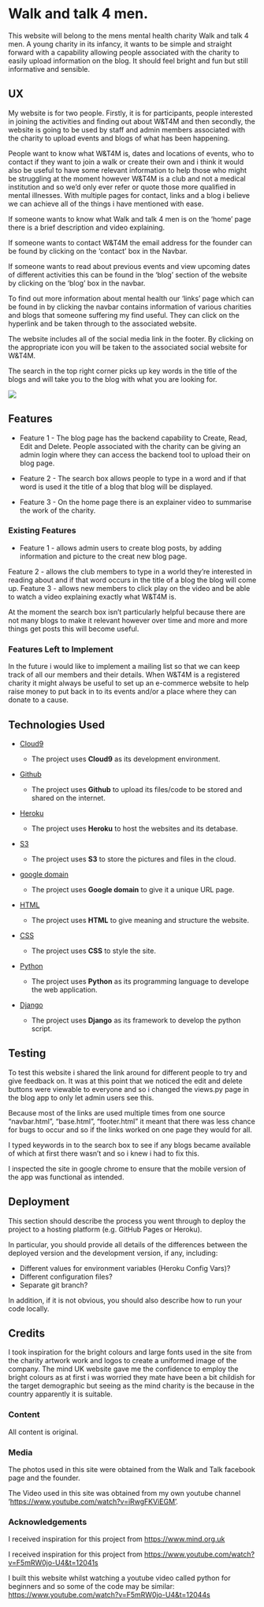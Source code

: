 # Walk and talk 4 men.

This website will belong to the mens mental health charity Walk and talk 4 men. A young charity in its infancy, it wants to be simple and straight forward with a capability allowing people associated with the charity to easily upload information on the blog. It should feel bright and fun but still informative and sensible.

## UX
 
My website is for two people. Firstly, it is for participants, people interested in joining the activities and finding out about W&T4M and then secondly, the website is going to be used by staff and admin members associated with the charity to upload events and blogs of what has been happening.

People want to know what W&T4M is, dates and locations of events, who to contact if they want to join a walk or create their own and  i think it would also be useful to have some relevant information to help those who might be struggling at the moment however W&T4M is a club and not a medical institution and so we’d only ever refer or quote those more qualified in mental illnesses. With multiple pages for contact, links and a blog i believe we can achieve all of the things i have mentioned with ease.

If someone wants to know what Walk and talk 4 men is on the ‘home’ page there is a brief description and video explaining.

If someone wants to contact W&T4M the email address for the founder can be found by clicking on the ‘contact’ box in the Navbar.

If someone wants to read about previous events and view upcoming dates of different activities this can be found in the ‘blog’ section of the website by clicking on the ‘blog’ box in the navbar.

To find out more information about mental health our ‘links’ page which can be found in by clicking the navbar contains information of various charities and blogs that someone suffering my find useful. They can click on the hyperlink and be taken through to the associated website.

The website includes all of the social media link in the footer. By clicking on the appropriate icon you will be taken to the associated social website for W&T4M.

The search in the top right corner picks up key words in the title of the blogs and will take you to the blog with what you are looking for.

<img src="{% static 'image/wireframe.png' %}" class="center-img">

## Features

- Feature 1 - The blog page has the backend capability to Create, Read, Edit and Delete. People associated with the charity can be giving an admin login where they can access the backend tool to upload their on blog page.

- Feature 2 - The search box allows people to type in a word and if that word is used it the title of a blog that blog will be displayed. 

- Feature 3 - On the home page there is an explainer video to summarise the work of the charity. 


### Existing Features
- Feature 1 - allows admin users to create blog posts, by adding information and picture to the creat new blog page.

Feature 2 - allows the club members to type in a world they’re interested in reading about and if that word occurs in the title of a blog the blog will come up.
Feature 3 - allows new members to click play on the video and be able to watch a video explaining exactly what W&T4M is.

At the moment the search box isn’t particularly helpful because there are not many blogs to make it relevant however over time and more and more things get posts this will become useful.

### Features Left to Implement
In the future i would like to implement a mailing list so that we can keep track of all our members and their details.
When W&T4M is a registered charity it might always be useful to set up an e-commerce website to help raise money to put back in to its events and/or a place where they can donate to a cause.

## Technologies Used


- [Cloud9]('https://aws.amazon.com/cloud9/')
    - The project uses **Cloud9** as its development environment.

- [Github]('https://github.com/eddiebrett/walkandtalk4men1')
    - The project uses **Github** to upload its files/code to be stored and shared on the internet.

- [Heroku](‘www.heroku.com’)
    - The project uses **Heroku** to host the websites and its detabase.

- [S3]('https://aws.amazon.com/free/storage/?trk=ps_a131L000005OOOyQAO&trkCampaign=UK&sc_channel=PS&sc_campaign=acquisition_UK&sc_publisher=Google&sc_medium=ACQ-P|PS-GO|Brand|Desktop|SU|Storage|S3|UK|EN|Text&sc_content=s3_e&sc_detail=amazon%20s3&sc_category=S3&sc_segment=293639776553&sc_matchtype=e&sc_country=UK&s_kwcid=AL!4422!3!293639776553!e!!g!!amazon%20s3&ef_id=CjwKCAjwxt_tBRAXEiwAENY8hT4CUoqYpVz4zBRxHT_u0h-tSuMorLa00PPt3hAtlidMVaxpDxiNwhoCYE4QAvD_BwE:G:s')
    - The project uses **S3** to store the pictures and files in the cloud.

- [google domain]('https://domains.google/intl/en-GB/?utm_source=google&utm_medium=cpc&utm_campaign=emea-gb-all-en-dr-bkws-all-all-signup-b-domains-1005575%20&utm_content=text-ad-none-none-DEV_c-CRE_329515079986-ADGP_Hybrid+%7C+AW+SEM+%7C+BKWS+~+BMM+%7C+%5B1:1%5D+Google+Domain-KWID_43700049254276848-aud-625929750375:kwd-22740955676-userloc_9045244&utm_term=KW_%2Bgoogle%20%2Bdomain-ST_%2Bgoogle+%2Bdomain&gclid=CjwKCAjwxt_tBRAXEiwAENY8hTPTEpYGMlT962X_lwZbOg_zeG_Yp1UR-tdODlvY4c_FUkLRF1Pc0xoC6wsQAvD_BwE')
    - The project uses **Google domain** to give it a unique URL page.

- [HTML]('https://html.com/')
    - The project uses **HTML** to give meaning and structure the website.

- [CSS]('https://developer.mozilla.org/en-US/docs/Web/CSS')
    - The project uses **CSS** to style the site.

- [Python]('https://www.python.org/')
    - The project uses **Python** as its programming language to develope the web application.

- [Django]('https://www.djangoproject.com/')
    - The project uses **Django** as its framework to develop the python script.



## Testing

To test this website i shared the link around for different people to try and give feedback on. It was at this point that we noticed the edit and delete buttons were viewable to everyone and so i changed the views.py page in the blog app to only let admin users see this.

Because most of the links are used multiple times from one source “navbar.html”, “base.html”, “footer.html” it meant that there was less chance for bugs to occur and so if the links worked on one page they would for all.

I typed keywords in to the search box to see if any blogs became available of which at first there wasn’t and so i knew i had to fix this.

I inspected the site in google chrome to ensure that the mobile version of the app was functional as intended.

## Deployment

This section should describe the process you went through to deploy the project to a hosting platform (e.g. GitHub Pages or Heroku).

In particular, you should provide all details of the differences between the deployed version and the development version, if any, including:
- Different values for environment variables (Heroku Config Vars)?
- Different configuration files?
- Separate git branch?

In addition, if it is not obvious, you should also describe how to run your code locally.


## Credits

I took inspiration for the bright colours and large fonts used in the site from the charity artwork work and logos to create a uniformed image of the company. The mind UK website gave me the confidence to employ the bright colours as at first i was worried they mate have been a bit childish for the target demographic but seeing as the mind charity is the because in the country apparently it is suitable. 

### Content
All content is original.

### Media
The photos used in this site were obtained from the Walk and Talk facebook page and the founder.

The Video used in this site was obtained from my own youtube channel ‘https://www.youtube.com/watch?v=iRwgFKViEGM’.



### Acknowledgements

I received inspiration for this project from https://www.mind.org.uk

I received inspiration for this project from https://www.youtube.com/watch?v=F5mRW0jo-U4&t=12041s

I built this website whilst watching a youtube video called python for beginners and so some of the code may be similar: https://www.youtube.com/watch?v=F5mRW0jo-U4&t=12044s